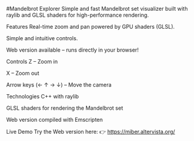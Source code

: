 #Mandelbrot Explorer
Simple and fast Mandelbrot set visualizer built with raylib and GLSL shaders for high-performance rendering.

Features
Real-time zoom and pan powered by GPU shaders (GLSL).

Simple and intuitive controls.

Web version available – runs directly in your browser!

Controls
Z – Zoom in

X – Zoom out

Arrow keys (← ↑ → ↓) – Move the camera

Technologies
C++ with raylib

GLSL shaders for rendering the Mandelbrot set

Web version compiled with Emscripten

Live Demo
Try the Web version here:
👉 https://miber.altervista.org/
